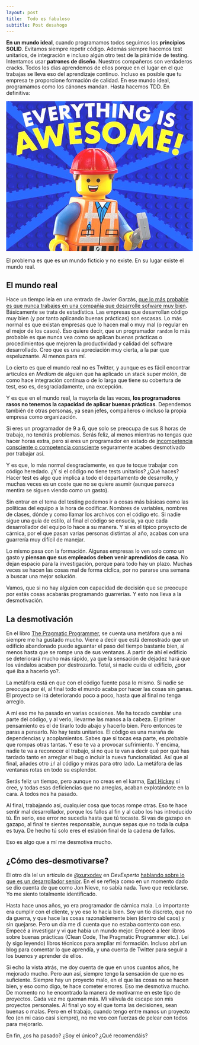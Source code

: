 ```yaml
---
layout: post
title:  Todo es fabuloso
subtitle: Post desahogo
---
```


**En un mundo ideal**, cuando programamos todos seguimos los **principios SOLID**. Evitamos siempre repetir código. Además siempre hacemos test unitarios, de integración e incluso algún otro test de la pirámide de testing. Intentamos usar **patrones de diseño**. Nuestros compañeros son verdaderos cracks. Todos los días aprendemos de ellos porque en el lugar en el que trabajas se lleva eso del aprendizaje continuo. Incluso es posible que tu empresa te proporcione formación de calidad. En ese mundo ideal, programamos como los cánones mandan. Hasta hacemos TDD. En definitiva:

![Everything is awesome](/img/posts/2016/everything-is-awesome.jpg)
 
El problema es que es un mundo ficticio y no existe. En su lugar existe el mundo real.


## El mundo real
 
Hace un tiempo leía en una entrada de Javier Garzás, [que lo más probable es que nunca trabajes en una compañía que desarrolle sofware muy bien](http://www.javiergarzas.com/2015/03/lo-mas-probable-es-que-nunca-trabajes-en-una-organizacion-que-haga-software-muy-bien.html). Básicamente se trata de estadística. Las empresas que desarrollan código muy bien (y por tanto aplicando buenas prácticas) son escasas. Lo más normal es que existan empresas que lo hacen mal o muy mal (o regular en el mejor de los casos). Eso quiere decir, que un programador `random` lo más probable es que nunca vea como se aplican buenas prácticas o procedimientos que mejoren la productividad y calidad del software desarrollado. Creo que es una apreciación muy cierta, a la par que espeluznante. Al menos para mí.

Lo cierto es que el mundo real no es Twitter, y aunque es es fácil encontrar artículos en *Medium* de alguien que ha aplicado un stack super molón, de como hace integración continua o de lo larga que tiene su cobertura de test, eso es, desgraciadamente, una excepción.

Y es que en el mundo real, la mayoría de las veces, **los programadores rasos no tenemos la capacidad de aplicar buenas prácticas**. Dependemos también de otras personas, ya sean jefes, compañeros o incluso la propia empresa como organización. 

Si eres un programador de 9 a 6, que solo se preocupa de sus 8 horas de trabajo, no tendrás problemas. Serás feliz, al menos mientras no tengas que hacer horas extra, pero si eres un programador en estado de [incompetencia consciente o competencia consciente](http://blog.koalite.com/2016/02/se-consciente-de-lo-que-sabes-y-de-lo-que-no) seguramente acabes desmotivado por trabajar así. 

Y es que, lo más normal desgraciamente, es que te toque trabajar con código heredado. ¿Y si el código no tiene tests unitarios? ¿Qué haces? Hacer test es algo que implica a todo el departamento de desarrollo, y muchas veces es un coste que no se quiere asumir (aunque parezca mentira se siguen viendo como un gasto).

Sin entrar en el tema del testing podemos ir a cosas más básicas como las políticas del equipo a la hora de codificar. Nombres de variables, nombres de clases,  dónde y como llamar los archivos con el código etc. Si nadie sigue una guía de estilo, al final el código se ensucia, ya que cada desarrollador del equipo lo hace a su manera. Y si es el típico proyecto de cárnica, por el que pasan varias personas distintas al año, acabas con una guarrería muy difícil de manejar.

Lo mismo pasa con la formación.  Algunas empresas lo ven solo como un gasto y **piensan que sus empleados deben venir aprendidos de casa**. No dejan espacio para la investigación, porque para todo hay un plazo. Muchas veces se hacen las cosas mal de forma cíclica, por no pararse una semana a buscar una mejor solución.

Vamos, que si no hay alguien con capacidad de decisión que se preocupe por estás cosas acabarás programando guarrerías. Y esto nos lleva a la desmotivación.

## La desmotivación

En el libro [The  Pragmatic Programmer](https://www.amazon.com/Pragmatic-Programmer-Journeyman-Master/dp/020161622X), se cuenta  una metáfora que a mi siempre me ha gustado mucho. Viene a decir que está demostrado que un edificio abandonado puede aguantar el paso del tiempo bastante bien, al menos hasta que se rompe una de sus ventanas.  A partir de ahí el edificio se deteriorará mucho más rápido, ya que la sensación de dejadez hará que los vándalos acaben por destrozarlo. Total, si nadie cuida el edificio, ¿por qué iba a hacerlo yo?.

La metáfora está en que con el código fuente pasa lo mismo. Si nadie se preocupa por él, al final todo el mundo acaba por hacer las cosas sin ganas. El proyecto se irá deteriorando poco a poco, hasta que al final no tenga arreglo. 

A mí eso me ha pasado en varias ocasiones. Me ha tocado cambiar una parte del código, y al verlo, llevarme las manos a la cabeza. El primer pensamiento es el de tirarlo todo abajo y hacerlo bien. Pero entonces te paras a pensarlo. No hay tests unitarios. El código es una maraña de dependencias y acoplamientos. Sabes que si tocas esa parte, es probable que rompas otras tantas. Y eso te va a provocar sufrimiento. Y encima, nadie te va a reconocer el trabajo, si no que te van a decir qué por qué has tardado tanto en arreglar el bug o incluir la nueva funcionalidad. Así que al final, añades otro `if` al código y miras para otro lado. La metáfora de las ventanas rotas en todo su esplendor.

Serás feliz un tiempo, pero aunque no creas en el karma, [Earl Hickey](https://es.wikipedia.org/wiki/Earl_Hickey) sí cree, y todas esas deficiencias que no arreglas, acaban explotándote en la cara. A todos nos ha pasado. 

Al final, trabajando así, cualquier cosa que tocas rompe otras. Eso te hace sentir mal desarrollador, porque los fallos al fin y al cabo los has introducido tú. En serio, ese error no sucedía hasta que tú tocaste. Si vas de gazapo en gazapo, al final te sientes responsable, aunque sepas que no toda la culpa es tuya. De hecho tú solo eres el eslabón final de la cadena de fallos.

Eso es algo que a mí me desmotiva mucho. 

## ¿Cómo des-desmotivarse?

El otro día leí un artículo de [@xurxodev](https://twitter.com/xurxodev) en *DevExperto* [hablando sobre lo que es un desarrollador senior](https://devexperto.com/senior-developer/). En el se refleja como en un momento dado se dio cuenta de que como Jon Nieve, no sabía nada. Tuvo que reciclarse. Yo me siento totalmente identificado.

Hasta hace unos años, yo era programador de cárnica mala. Lo importante era cumplir con el cliente, y yo eso lo hacía bien. Soy un tío discreto, que no da guerra, y que hace las cosas razonablemente bien (dentro del caos) y sin quejarse. Pero un día me di cuenta que no estaba contento con eso. Empecé a investigar y vi que había un mundo mejor. Empecé a leer libros sobre buenas prácticas (Clean Code, The Pragmatic Programmer etc.). Leí (y sigo leyendo) libros técnicos para ampliar mi formación. Incluso abrí un blog para comentar lo que aprendía, y una cuenta de Twitter para seguir a los buenos y aprender de ellos.  

Si echo la vista atrás, me doy cuenta de que en unos cuantos años, he mejorado mucho. Pero aun así, siempre tengo la sensación de que no es suficiente. Siempre hay un proyecto malo, en el que las cosas no se hacen bien, y eso como digo, te hace cometer errores. Eso me desmotiva mucho. De momento no he encontrado la manera de motivarme en este tipo de proyectos. Cada vez me queman más. Mi válvula de escape son mis proyectos personales. Al final yo soy el que toma las decisiones, sean buenas o malas. Pero en el trabajo, cuando tengo entre manos un proyecto feo (en mi caso casi siempre), no me veo con fuerzas de pelear con todos para mejorarlo.

En fin, ¿os ha pasado? ¿Soy el único? ¿Qué recomendáis?
